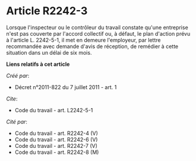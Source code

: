 # Article R2242-3

Lorsque l'inspecteur ou le contrôleur du travail constate qu'une entreprise n'est pas couverte par l'accord collectif ou, à
défaut, le plan d'action prévu à l'article L. 2242-5-1, il met en demeure l'employeur, par lettre recommandée avec demande
d'avis de réception, de remédier à cette situation dans un délai de six mois.

**Liens relatifs à cet article**

_Créé par_:

  - Décret n°2011-822 du 7 juillet 2011 - art. 1

_Cite_:

  - Code du travail - art. L2242-5-1

_Cité par_:

  - Code du travail - art. R2242-4 (V)
  - Code du travail - art. R2242-6 (V)
  - Code du travail - art. R2242-7 (V)
  - Code du travail - art. R2242-8 (M)
